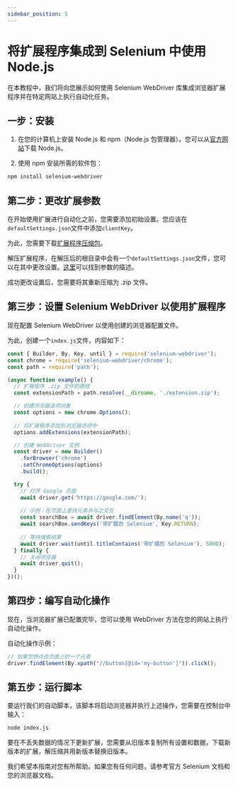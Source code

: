 ```yaml
---
sidebar_position: 5
---
```



# 将扩展程序集成到 Selenium 中使用 Node.js

在本教程中，我们将向您展示如何使用 Selenium WebDriver 库集成浏览器扩展程序并在特定网站上执行自动化任务。

## 一步：安装

1. 在您的计算机上安装 Node.js 和 npm（Node.js 包管理器）。您可以从[官方网站](https://nodejs.org/)下载 Node.js。

2. 使用 npm 安装所需的软件包：

```bash
npm install selenium-webdriver
```
## 第二步：更改扩展参数

在开始使用扩展进行自动化之前，您需要添加初始设置。您应该在`defaultSettings.json`文件中添加`clientKey`。

为此，您需要下载[扩展程序压缩包](extension-main.md)。

解压扩展程序，在解压后的根目录中会有一个`defaultSettings.json`文件，您可以在其中更改设置。[这里](ext-settings.md)可以找到参数的描述。

成功更改设置后，您需要将其重新压缩为 .zip 文件。

## 第三步：设置 Selenium WebDriver 以使用扩展程序

现在配置 Selenium WebDriver 以使用创建的浏览器配置文件。

为此，创建一个`index.js`文件，内容如下：

```js
const { Builder, By, Key, until } = require('selenium-webdriver');
const chrome = require('selenium-webdriver/chrome');
const path = require('path');

(async function example() {
  // 扩展程序 .zip 文件的路径
  const extensionPath = path.resolve(__dirname, './extension.zip');

  // 创建浏览器选项对象
  const options = new chrome.Options();
  
  // 将扩展程序添加到浏览器选项中
  options.addExtensions(extensionPath);

  // 创建 WebDriver 实例
  const driver = new Builder()
    .forBrowser('chrome')
    .setChromeOptions(options)
    .build();

  try {
    // 打开 Google 页面
    await driver.get('https://google.com/');
    
    // 示例：在页面上查找元素并与之交互
    const searchBox = await driver.findElement(By.name('q'));
    await searchBox.sendKeys('带扩展的 Selenium', Key.RETURN);
    
    // 等待搜索结果
    await driver.wait(until.titleContains('带扩展的 Selenium'), 5000);
  } finally {
    // 关闭浏览器
    await driver.quit();
  }
})();
```

## 第四步：编写自动化操作
现在，当浏览器扩展已配置完毕，您可以使用 WebDriver 方法在您的网站上执行自动化操作。

自动化操作示例：

```js
// 如果您想点击页面上的一个元素
driver.findElement(By.xpath("//button[@id='my-button']")).click();
```

## 第五步：运行脚本

要运行我们的自动脚本，该脚本将启动浏览器并执行上述操作，您需要在控制台中输入：

```bash
node index.js
```

要在不丢失数据的情况下更新扩展，您需要从旧版本复制所有设置和数据，下载新版本的扩展，解压缩并用新版本替换旧版本。

我们希望本指南对您有所帮助。如果您有任何问题，请参考官方 Selenium 文档和您的浏览器文档。